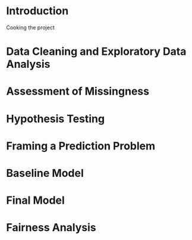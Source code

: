 # Introduction
Cooking the project
# Data Cleaning and Exploratory Data Analysis

# Assessment of Missingness

# Hypothesis Testing

# Framing a Prediction Problem

# Baseline Model

# Final Model

# Fairness Analysis
